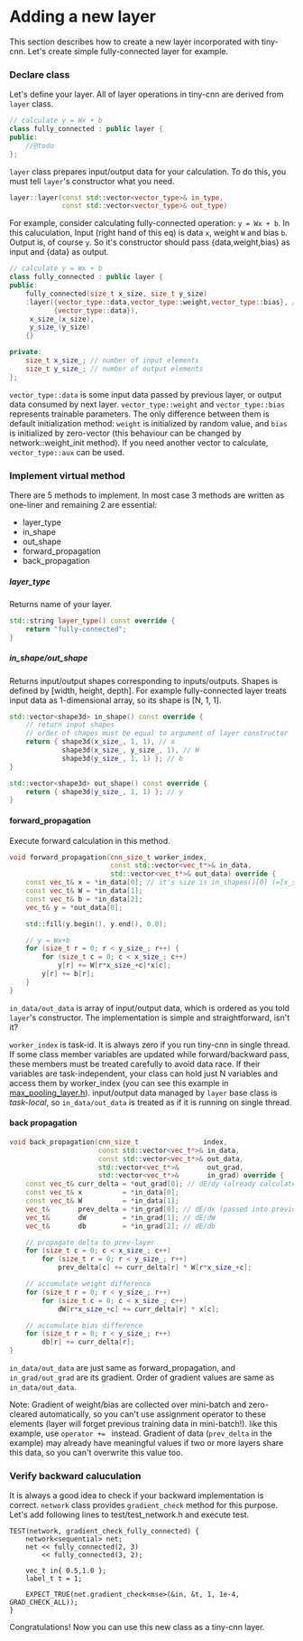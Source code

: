 # Adding a new layer
This section describes how to create a new layer incorporated with tiny-cnn. Let's create simple fully-connected layer for example.

### Declare class
Let's define your layer. All of layer operations in tiny-cnn are derived from ```layer``` class.

```cpp
// calculate y = Wx + b 
class fully_connected : public layer {
public:
    //@todo 
};

```

```layer``` class prepares input/output data for  your calculation. To do this, you must tell ```layer```'s constructor what you need.

```cpp
layer::layer(const std::vector<vector_type>& in_type,
             const std::vector<vector_type>& out_type)
```

For example, consider calculating fully-connected operation:  ```y = Wx + b```. In this caluculation, Input (right hand of this eq) is data ```x```, weight ```W``` and bias ```b```. Output  is, of course ```y```. So it's constructor should pass {data,weight,bias} as input and {data} as output.

```cpp
// calculate y = Wx + b
class fully_connected : public layer {
public:
    fully_connected(size_t x_size, size_t y_size)
    :layer({vector_type::data,vector_type::weight,vector_type::bias}, // x, W and b
           {vector_type::data}),
     x_size_(x_size),
     y_size_(y_size)
    {}

private:
    size_t x_size_; // number of input elements
    size_t y_size_; // number of output elements
};

```

```vector_type::data``` is some input data passed by previous layer, or output data consumed by next layer. ```vector_type::weight``` and ```vector_type::bias``` represents trainable parameters. The only difference between them is default initialization method: ```weight``` is initialized by random value, and ```bias``` is initialized by zero-vector (this behaviour can be changed by network::weight_init method). If you need another vector to calculate, ```vector_type::aux``` can be used.

### Implement virtual method
There are 5 methods to implement. In most case 3 methods are written as one-liner and remaining 2 are essential:

- layer_type
- in_shape
- out_shape
- forward_propagation
- back_propagation

##### layer_type
Returns name of your layer.

```cpp
std::string layer_type() const override {
    return "fully-connected";
}
```

##### in_shape/out_shape
Returns input/output shapes corresponding to inputs/outputs. Shapes is defined by [width, height, depth]. For example fully-connected layer treats input data as 1-dimensional array, so its shape is [N, 1, 1].

```cpp
std::vector<shape3d> in_shape() const override {
    // return input shapes
    // order of shapes must be equal to argument of layer constructor
    return { shape3d(x_size_, 1, 1), // x
             shape3d(x_size_, y_size_, 1), // W
             shape3d(y_size_, 1, 1) }; // b
}

std::vector<shape3d> out_shape() const override {
    return { shape3d(y_size_, 1, 1) }; // y
}
```

#### forward_propagation
Execute forward calculation in this method.

```cpp
void forward_propagation(cnn_size_t worker_index,
                         const std::vector<vec_t*>& in_data,
                         std::vector<vec_t*>& out_data) override {
    const vec_t& x = *in_data[0]; // it's size is in_shapes()[0] (=[x_size_,1,1])
    const vec_t& W = *in_data[1];
    const vec_t& b = *in_data[2];
    vec_t& y = *out_data[0];

    std::fill(y.begin(), y.end(), 0.0);

    // y = Wx+b
    for (size_t r = 0; r < y_size_; r++) {
        for (size_t c = 0; c < x_size_; c++)
            y[r] += W[r*x_size_+c]*x[c];
        y[r] += b[r];
    }
}
```

```in_data/out_data``` is array of input/output data, which is ordered as you told ```layer```'s constructor. The implementation is simple and straightforward, isn't it?

```worker_index``` is task-id. It is always zero if you run tiny-cnn in single thread. If some class member variables are updated while forward/backward pass, these members must be treated carefully to avoid data race. If their variables are task-independent, your class can hold just N variables and access them by worker_index (you can see this example in [max_pooling_layer.h](../tiny_cnn/layers/max_pooling_layer.h)).
input/output data managed by ```layer``` base class is *task-local*, so ```in_data/out_data``` is treated as if it is running on single thread.

#### back propagation

```cpp
void back_propagation(cnn_size_t                index,
                      const std::vector<vec_t*>& in_data,
                      const std::vector<vec_t*>& out_data,
                      std::vector<vec_t*>&       out_grad,
                      std::vector<vec_t*>&       in_grad) override {
    const vec_t& curr_delta = *out_grad[0]; // dE/dy (already calculated in next layer)
    const vec_t& x          = *in_data[0];
    const vec_t& W          = *in_data[1];
    vec_t&       prev_delta = *in_grad[0]; // dE/dx (passed into previous layer)
    vec_t&       dW         = *in_grad[1]; // dE/dW
    vec_t&       db         = *in_grad[2]; // dE/db

    // propagate delta to prev-layer
    for (size_t c = 0; c < x_size_; c++)
        for (size_t r = 0; r < y_size_; r++)
            prev_delta[c] += curr_delta[r] * W[r*x_size_+c];

    // accumulate weight difference
    for (size_t r = 0; r < y_size_; r++)
        for (size_t c = 0; c < x_size_; c++)
            dW[r*x_size_+c] += curr_delta[r] * x[c];

    // accumulate bias difference
    for (size_t r = 0; r < y_size_; r++)
        db[r] += curr_delta[r];
}
```

```in_data/out_data``` are just same as forward_propagation, and ```in_grad/out_grad``` are its gradient. Order of gradient values are same as ```in_data/out_data```.

Note: Gradient of weight/bias are collected over mini-batch and zero-cleared automatically, so you can't use assignment operator to these elements (layer will forget previous training data in mini-batch!). like this example, use ```operator += ``` instead. Gradient of data (```prev_delta``` in the example) may already have meaningful values if two or more layers share this data, so you can't overwrite this value too.

### Verify backward caluculation
It is always a good idea to check if your backward implementation is correct. ```network``` class provides ```gradient_check``` method for this purpose.
Let's add following lines to test/test_network.h and execute test.
```
TEST(network, gradient_check_fully_connected) {
    network<sequential> net;
    net << fully_connected(2, 3)
        << fully_connected(3, 2);

    vec_t in{ 0.5,1.0 };
    label_t t = 1;

    EXPECT_TRUE(net.gradient_check<mse>(&in, &t, 1, 1e-4, GRAD_CHECK_ALL));
}
```

Congratulations! Now you can use this new class as a tiny-cnn layer.
